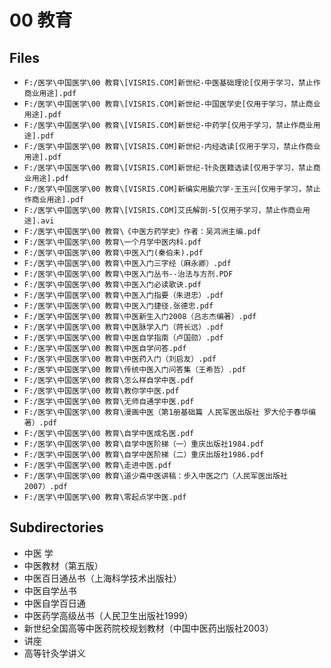 # 00 教育

## Files

- `F:/医学\中国医学\00 教育\[VISRIS.COM]新世纪-中医基础理论[仅用于学习，禁止作商业用途].pdf`
- `F:/医学\中国医学\00 教育\[VISRIS.COM]新世纪-中国医学史[仅用于学习，禁止商业用途].pdf`
- `F:/医学\中国医学\00 教育\[VISRIS.COM]新世纪-中药学[仅用于学习，禁止作商业用途].pdf`
- `F:/医学\中国医学\00 教育\[VISRIS.COM]新世纪-内经选读[仅用于学习，禁止作商业用途].pdf`
- `F:/医学\中国医学\00 教育\[VISRIS.COM]新世纪-针灸医籍选读[仅用于学习，禁止商业用途].pdf`
- `F:/医学\中国医学\00 教育\[VISRIS.COM]新编实用腧穴学·王玉兴[仅用于学习，禁止作商业用途].pdf`
- `F:/医学\中国医学\00 教育\[VISRIS.COM]艾氏解剖-5[仅用于学习，禁止作商业用途].avi`
- `F:/医学\中国医学\00 教育\《中医方药学史》作者：吴鸿洲主编.pdf`
- `F:/医学\中国医学\00 教育\一个月学中医内科.pdf`
- `F:/医学\中国医学\00 教育\中医入门(秦伯未).pdf`
- `F:/医学\中国医学\00 教育\中医入门三字经（麻永卿）.pdf`
- `F:/医学\中国医学\00 教育\中医入门丛书--治法与方剂.PDF`
- `F:/医学\中国医学\00 教育\中医入门必读歌诀.pdf`
- `F:/医学\中国医学\00 教育\中医入门指要（朱进忠）.pdf`
- `F:/医学\中国医学\00 教育\中医入门捷径.张德忠.pdf`
- `F:/医学\中国医学\00 教育\中医新生入门2008（吕志杰编著）.pdf`
- `F:/医学\中国医学\00 教育\中医脉学入门（蒋长远）.pdf`
- `F:/医学\中国医学\00 教育\中医自学指南（卢国勋）.pdf`
- `F:/医学\中国医学\00 教育\中医自学问答.pdf`
- `F:/医学\中国医学\00 教育\中医药入门（刘启友）.pdf`
- `F:/医学\中国医学\00 教育\传统中医入门问答集（王希哲）.pdf`
- `F:/医学\中国医学\00 教育\怎么样自学中医.pdf`
- `F:/医学\中国医学\00 教育\教你学中医.pdf`
- `F:/医学\中国医学\00 教育\无师自通学中医.pdf`
- `F:/医学\中国医学\00 教育\漫画中医（第1册基础篇 人民军医出版社 罗大伦于春华编著）.pdf`
- `F:/医学\中国医学\00 教育\自学中医成名医.pdf`
- `F:/医学\中国医学\00 教育\自学中医阶梯（一）重庆出版社1984.pdf`
- `F:/医学\中国医学\00 教育\自学中医阶梯（二）重庆出版社1986.pdf`
- `F:/医学\中国医学\00 教育\走进中医.pdf`
- `F:/医学\中国医学\00 教育\道少斋中医讲稿：步入中医之门（人民军医出版社2007）.pdf`
- `F:/医学\中国医学\00 教育\零起点学中医.pdf`

## Subdirectories

- 中医 学
- 中医教材（第五版）
- 中医百日通丛书（上海科学技术出版社）
- 中医自学丛书
- 中医自学百日通
- 中医药学高级丛书（人民卫生出版社1999）
- 新世纪全国高等中医药院校规划教材（中国中医药出版社2003）
- 讲座
- 高等针灸学讲义
